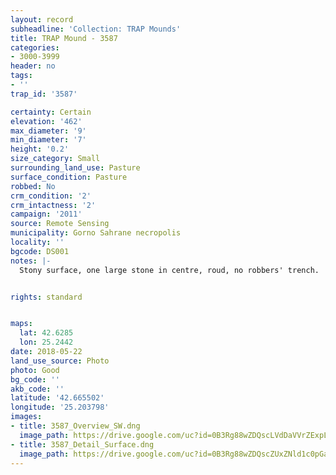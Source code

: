 ```yaml
---
layout: record
subheadline: 'Collection: TRAP Mounds'
title: TRAP Mound - 3587
categories:
- 3000-3999
header: no
tags:
- ''
trap_id: '3587'

certainty: Certain
elevation: '462'
max_diameter: '9'
min_diameter: '7'
height: '0.2'
size_category: Small
surrounding_land_use: Pasture
surface_condition: Pasture
robbed: No
crm_condition: '2'
crm_intactness: '2'
campaign: '2011'
source: Remote Sensing
municipality: Gorno Sahrane necropolis
locality: ''
bgcode: DS001
notes: |-
  Stony surface, one large stone in centre, roud, no robbers' trench.


rights: standard


maps:
  lat: 42.6285
  lon: 25.2442
date: 2018-05-22
land_use_source: Photo
photo: Good
bg_code: ''
akb_code: ''
latitude: '42.665502'
longitude: '25.203798'
images:
- title: 3587_Overview_SW.dng
  image_path: https://drive.google.com/uc?id=0B3Rg88wZDQscLVdDaVVrZExpLVE
- title: 3587_Detail_Surface.dng
  image_path: https://drive.google.com/uc?id=0B3Rg88wZDQscZUxZNld1c0pGaGc
---
```

